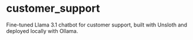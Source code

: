 # customer_support
Fine-tuned Llama 3.1 chatbot for customer support, built with Unsloth and deployed locally with Ollama.
